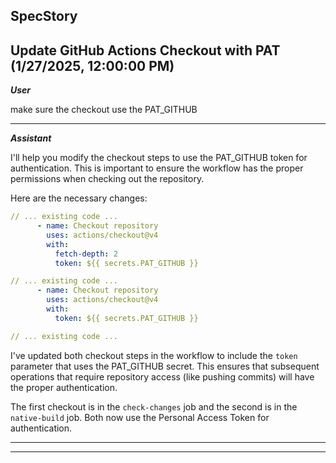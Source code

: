 ## SpecStory

## Update GitHub Actions Checkout with PAT (1/27/2025, 12:00:00 PM)

_**User**_

make sure the checkout use the PAT_GITHUB

---

_**Assistant**_

I'll help you modify the checkout steps to use the PAT_GITHUB token for authentication. This is important to ensure the workflow has the proper permissions when checking out the repository.

Here are the necessary changes:

```yaml:.github/workflows/deploy-preview.yml
// ... existing code ...
      - name: Checkout repository
        uses: actions/checkout@v4
        with:
          fetch-depth: 2
          token: ${{ secrets.PAT_GITHUB }}

// ... existing code ...
      - name: Checkout repository
        uses: actions/checkout@v4
        with:
          token: ${{ secrets.PAT_GITHUB }}

// ... existing code ...
```

I've updated both checkout steps in the workflow to include the `token` parameter that uses the PAT_GITHUB secret. This ensures that subsequent operations that require repository access (like pushing commits) will have the proper authentication.

The first checkout is in the `check-changes` job and the second is in the `native-build` job. Both now use the Personal Access Token for authentication.

---



---

